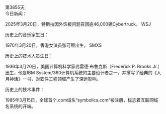 第3855天,  
今日新闻：

2025年3月20日，特斯拉因外饰板问题召回逾46,000辆Cybertruck。 
WSJ

历史上的音乐家生日：

1970年3月20日，香港女演员张可颐出生。 
SMXS

历史上的技术人员生日：

1936年3月20日，美国计算机科学家弗雷德·布鲁克斯（Frederick P. Brooks Jr.）出生，他是IBM System/360计算机系统的主要设计者之一，并撰写了经典的《人月神话》一书，对软件工程领域产生了深远影响。

历史上的技术事件：

1985年3月15日，全球首个.com域名“symbolics.com”被注册，标志着互联网域名系统的开端。
